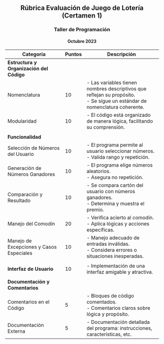 
<h2 align="center">Rúbrica Evaluación de Juego de Lotería (Certamen 1)</h2>
<h3 align="center">Taller de Programación</h3>
<h4 align="center">Octubre 2023</h4>



| Categoría                                 | Puntos | Descripción                                                                                                                     |
|-------------------------------------------|-------|---------------------------------------------------------------------------------------------------------------------------------|
| **Estructura y Organización del Código**  |       |                                                                                                                                 |
| Nomenclatura                              | 10    | - Las variables tienen nombres descriptivos que reflejan su propósito.<br>- Se sigue un estándar de nomenclatura coherente.    |
| Modularidad                               | 10    | - El código está organizado de manera lógica, facilitando su comprensión.                                                       |
|                                           |       |                                                                                                                                 |
| **Funcionalidad**                         |       |                                                                                                                                 |
| Selección de Números del Usuario          | 10    | - El programa permite al usuario seleccionar números.<br>- Valida rango y repetición.                                           |
| Generación de Números Ganadores           | 10    | - El programa elige números aleatorios.<br>- Asegura no repetición.                                                             |
| Comparación y Resultado                   | 10    | - Se compara cartón del usuario con números ganadores.<br>- Determina y muestra el premio.                                       |
| Manejo del Comodín                        | 20    | - Verifica acierto al comodín.<br>- Aplica lógicas y acciones específicas.                                                       |
| Manejo de Excepciones y Casos Especiales  | 10    | - Manejo adecuado de entradas inválidas.<br>- Considera errores o situaciones inesperadas.                                       |
|                                           |       |                                                                                                                                 |
| **Interfaz de Usuario**                   | 10    | - Implementación de una interfaz amigable y atractiva.                                                                           |
|                                           |       |                                                                                                                                 |
| **Documentación y Comentarios**           |       |                                                                                                                                 |
| Comentarios en el Código                  | 5     | - Bloques de código comentados.<br>- Comentarios claros sobre lógica y propósito.                                                |
| Documentación Externa                     | 5     | - Documentación detallada del programa: instrucciones, características, etc.                                                     |

